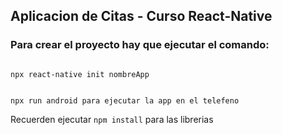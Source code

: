 ## Aplicacion de Citas - Curso React-Native

### Para crear el proyecto hay que ejecutar el comando:
```

npx react-native init nombreApp
```

```

npx run android para ejecutar la app en el telefeno
```

Recuerden ejecutar ```npm install``` para las librerias


